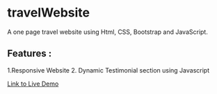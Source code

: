 # travelWebsite

A one page travel website using Html, CSS, Bootstrap and JavaScript.

## Features :
1.Responsive Website
2. Dynamic Testimonial section using Javascript

<a href="https://myworkspiya.github.io/travelWebsite/">Link to Live Demo</a>



